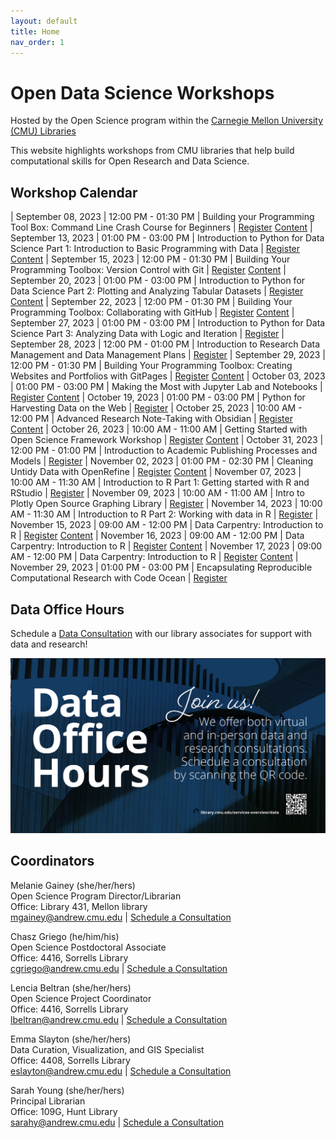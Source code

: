 ```yaml
---
layout: default
title: Home
nav_order: 1
---
```

# Open Data Science Workshops
Hosted by the Open Science program within the
[Carnegie Mellon University (CMU) Libraries](https://www.library.cmu.edu/)

This website highlights workshops from CMU libraries that help
build computational skills for Open Research and Data Science.

## Workshop Calendar

| September 08, 2023 | 12:00 PM - 01:30 PM | Building your Programming Tool Box: Command Line Crash Course for Beginners | [Register](https://cmu.libcal.com/event/11068306) [Content](cli/cli_main.md) 
| September 13, 2023 | 01:00 PM - 03:00 PM | Introduction to Python for Data Science Part 1: Introduction to Basic Programming with Data | [Register](https://cmu.libcal.com/event/11101229) [Content](Python_Series_Materials/part_1/part_1.md) 
| September 15, 2023 | 12:00 PM - 01:30 PM | Building Your Programming Toolbox: Version Control with Git | [Register](https://cmu.libcal.com/event/11108087) [Content](https://swcarpentry.github.io/git-novice/) 
| September 20, 2023 | 01:00 PM - 03:00 PM | Introduction to Python for Data Science Part 2: Plotting and Analyzing Tabular Datasets | [Register](https://cmu.libcal.com/event/11101249) [Content](Python_Series_Materials/part_3/part_3.md) 
| September 22, 2023 | 12:00 PM - 01:30 PM | Building Your Programming Toolbox: Collaborating with GitHub | [Register](https://cmu.libcal.com/event/11108299) [Content](https://swcarpentry.github.io/git-novice/) 
| September 27, 2023 | 01:00 PM - 03:00 PM | Introduction to Python for Data Science Part 3: Analyzing Data with Logic and Iteration | [Register](https://cmu.libcal.com/event/11101275) 
| September 28, 2023 | 12:00 PM - 01:00 PM | Introduction to Research Data Management and Data Management Plans | [Register](https://cmu.libcal.com/event/11054938) 
| September 29, 2023 | 12:00 PM - 01:30 PM | Building Your Programming Toolbox: Creating Websites and Portfolios with GitPages | [Register](https://cmu.libcal.com/event/11108435) [Content](content/git_github.md) 
| October 03, 2023 | 01:00 PM - 03:00 PM | Making the Most with Jupyter Lab and Notebooks | [Register](https://cmu.libcal.com/event/11067479) [Content](Python_Series_Materials/part_2/part_2.md) 
| October 19, 2023 | 01:00 PM - 03:00 PM | Python for Harvesting Data on the Web | [Register](https://cmu.libcal.com/event/11067535) 
| October 25, 2023 | 10:00 AM - 12:00 PM | Advanced Research Note-Taking with Obsidian | [Register](https://cmu.libcal.com/event/11101345) [Content](content/obsidian.md) 
| October 26, 2023 | 10:00 AM - 11:00 AM | Getting Started with Open Science Framework Workshop | [Register](https://cmu.libcal.com/event/11067730) [Content](content/osf.md) 
| October 31, 2023 | 12:00 PM - 01:00 PM | Introduction to Academic Publishing Processes and Models | [Register](https://cmu.libcal.com/event/11055001) 
| November 02, 2023 | 01:00 PM - 02:30 PM | Cleaning Untidy Data with OpenRefine | [Register](https://cmu.libcal.com/event/11068024) [Content](content/openrefine.md) 
| November 07, 2023 | 10:00 AM - 11:30 AM | Introduction to R Part 1: Getting started with R and RStudio | [Register](https://cmu.libcal.com/event/11068042) 
| November 09, 2023 | 10:00 AM - 11:00 AM | Intro to Plotly Open Source Graphing Library | [Register](https://cmu.libcal.com/event/11067880) 
| November 14, 2023 | 10:00 AM - 11:30 AM | Introduction to R Part 2: Working with data in R | [Register](https://cmu.libcal.com/event/11068056) 
| November 15, 2023 | 09:00 AM - 12:00 PM | Data Carpentry: Introduction to R | [Register](https://cmu.libcal.com/event/11098020) [Content](https://datacarpentry.org/socialsci-workshop/) 
| November 16, 2023 | 09:00 AM - 12:00 PM | Data Carpentry: Introduction to R | [Register](https://cmu.libcal.com/event/11098021) [Content](https://datacarpentry.org/socialsci-workshop/) 
| November 17, 2023 | 09:00 AM - 12:00 PM | Data Carpentry: Introduction to R | [Register](https://cmu.libcal.com/event/11098022) [Content](https://datacarpentry.org/socialsci-workshop/) 
| November 29, 2023 | 01:00 PM - 03:00 PM | Encapsulating Reproducible Computational Research with Code Ocean | [Register](https://cmu.libcal.com/event/11110715) 

## Data Office Hours

Schedule a [Data Consultation](https://library.cmu.edu/service/data-office-hours) with our library associates for support with data and research!

![Data Office Hours Flyer](content/img/data-office-hours.png)

## Coordinators

Melanie Gainey (she/her/hers)  
Open Science Program Director/Librarian  
Office: Library 431, Mellon library  
[mgainey@andrew.cmu.edu](mailto:mgainey@andrew.cmu.edu) | [Schedule a Consultation](https://cmu.libcal.com/appointment/42420)

Chasz Griego (he/him/his)  
Open Science Postdoctoral Associate  
Office: 4416, Sorrells Library  
[cgriego@andrew.cmu.edu](mailto:cgriego@andrew.cmu.edu) | [Schedule a Consultation](https://cmu.libcal.com/appointments/cgriego)

Lencia Beltran (she/her/hers)  
Open Science Project Coordinator  
Office: 4416, Sorrells Library  
[lbeltran@andrew.cmu.edu](mailto:lbeltran@andrew.cmu.edu) | [Schedule a Consultation](https://cmu.libcal.com/appointments/lencia)

Emma Slayton (she/her/hers)  
Data Curation, Visualization, and GIS Specialist  
Office: 4408, Sorrells Library  
[eslayton@andrew.cmu.edu](mailto:eslayton@andrew.cmu.edu) | [Schedule a Consultation](https://cmu.libcal.com/appointment/41060)

Sarah Young (she/her/hers)  
Principal Librarian  
Office: 109G, Hunt Library  
[sarahy@andrew.cmu.edu](mailto:sarahy@andrew.cmu.edu) | [Schedule a Consultation](https://cmu.libcal.com/appointments/sarahy)

